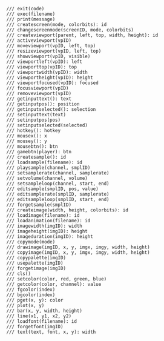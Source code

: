     /// exit(code)
    /// exec(filename)
    /// print(message)
    /// createscreen(mode, colorbits): id
    /// changescreenmode(screenID, mode, colorbits)
    /// createviewport(parent, left, top, width, height): id
    /// activeviewport(vpID)
    /// moveviewport(vpID, left, top)
    /// resizeviewport(vpID, left, top)
    /// showviewport(vpID, visible)
    /// viewportleft(vpID): left
    /// viewporttop(vpID): top
    /// viewportwidth(vpID): width
    /// viewportheight(vpID): height
    /// viewportfocused(vpID): focused
    /// focusviewport(vpID)
    /// removeviewport(vpID)
    /// getinputtext(): text
    /// getinputpos(): position
    /// getinputselected(): selection
    /// setinputtext(text)
    /// setinputpos(pos)
    /// setinputselected(selected)
    /// hotkey(): hotkey
    /// mousex(): x
    /// mousey(): y
    /// mousebtn(): btn
    /// gamebtn(player): btn
    /// createsample(): id
    /// loadsample(filename): id
    /// playsample(channel, smplID)
    /// setsamplerate(channel, samplerate)
    /// setvolume(channel, volume)
    /// setsampleloop(channel, start, end)
    /// editsample(smplID, pos, value)
    /// editsamplerate(smplID, samplerate)
    /// editsampleloop(smplID, start, end)
    /// forgetsample(smplID)
    /// createimage(width, height, colorbits): id
    /// loadimage(filename): id
    /// loadanimation(filename): id
    /// imagewidth(imgID): width
    /// imageheight(imgID): height
    /// imageduration(imgID): height
    /// copymode(mode)
    /// drawimage(imgID, x, y, imgx, imgy, width, height)
    /// copyimage(imgID, x, y, imgx, imgy, width, height)
    /// copypalette(imgID)
    /// usepalette(imgID)
    /// forgetimage(imgID)
    /// cls()
    /// setcolor(color, red, green, blue)
    /// getcolor(color, channel): value
    /// fgcolor(index)
    /// bgcolor(index)
    /// pget(x, y): color
    /// plot(x, y)
    /// bar(x, y, width, height)
    /// line(x1, y1, x2, y2)
    /// loadfont(filename): id
    /// forgetfont(imgID)
    /// text(text, font, x, y): width
